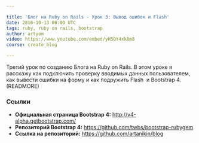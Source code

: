 ```yaml
---

title: 'Блог на Ruby on Rails - Урок 3: Вывод ошибок и Flash'
date: 2016-10-13 00:00 UTC
tags: ruby, ruby on rails, bootstrap
author: artyom
video: https://www.youtube.com/embed/yH5QY4xk8m8
course: create_blog

---
```


Третий урок по созданию Блога на Ruby on Rails. В этом уроке я расскажу как подключить проверку вводимых данных пользователем, как вывести ошибки на форму и как подружить Flash  и Bootstrap 4.
(READMORE)

### Ссылки

  * **Официальная страница Bootstrap 4:** http://v4-alpha.getbootstrap.com/
  * **Репозиторий Bootstrap 4:** https://github.com/twbs/bootstrap-rubygem
  * **Ссылка на репозиторий:** https://github.com/artanikin/blog

